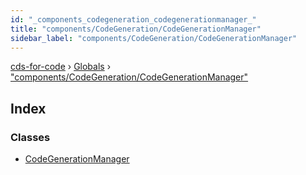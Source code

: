```yaml
---
id: "_components_codegeneration_codegenerationmanager_"
title: "components/CodeGeneration/CodeGenerationManager"
sidebar_label: "components/CodeGeneration/CodeGenerationManager"
---
```


[cds-for-code](../index.md) › [Globals](../globals.md) › ["components/CodeGeneration/CodeGenerationManager"](_components_codegeneration_codegenerationmanager_.md)

## Index

### Classes

* [CodeGenerationManager](../classes/_components_codegeneration_codegenerationmanager_.codegenerationmanager.md)
